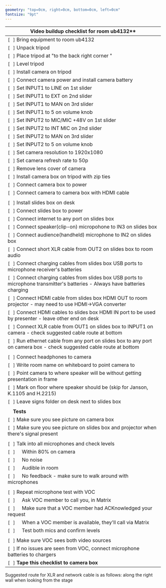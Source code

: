 ```yaml
---
geometry: "top=0cm, right=0cm, bottom=0cm, left=0cm"
fontsize: "9pt"
---
```

| Video buildup checklist for room ub4132** |
| --- |
|`[ ]` Bring equipment to room ub4132|
|`[ ]` Unpack tripod|
|`[ ]` Place tripod at "to the back right corner "|
|`[ ]` Level tripod|
|`[ ]` Install camera on tripod|
|`[ ]` Connect camera power and install camera battery
|`[ ]` Set INPUT1 to LINE on 1st slider
|`[ ]` Set INPUT1 to EXT on 2nd slider
|`[ ]` Set INPUT1 to MAN on 3rd slider
|`[ ]` Set INPUT1 to 5 on volume knob
|`[ ]` Set INPUT2 to MIC/MIC +48V on 1st slider
|`[ ]` Set INPUT2 to INT MIC on 2nd slider
|`[ ]` Set INPUT2 to MAN on 3rd slider
|`[ ]` Set INPUT2 to 5 on volume knob
|`[ ]` Set camera resolution to 1920x1080|
|`[ ]` Set camera refresh rate to 50p
|`[ ]` Remove lens cover of camera
|`[ ]` Install camera box on tripod with zip ties|
|`[ ]` Connect camera box to power
|`[ ]` Connect camera to camera box with HDMI cable
| |
|`[ ]` Install slides box on desk
|`[ ]` Connect slides box to power
|`[ ]` Connect internet to any port on slides box
|`[ ]` Connect speaker(clip-on) micropohone to IN3 on slides box
|`[ ]` Connect audience(handheld) microphone to IN2 on slides box
|`[ ]` Connect short XLR cable from OUT2 on slides box to room audio
|`[ ]` Connect charging cables from slides box USB ports to microphone receiver's batteries
|`[ ]` Connect charging cables from slides box USB ports to microphone transmitter's batteries - Always have batteries charging
|`[ ]` Connect HDMI cable from slides box HDMI OUT to room projector - may need to use HDMI->VGA converter
|`[ ]` Connect HDMI cables to slides box HDMI IN port to be used by presenter - leave other end on desk
|`[ ]` Connect XLR cable from OUT1 on slides box to INPUT1 on camera - check suggested cable route at bottom
|`[ ]` Run ethernet cable from any port on slides box to any port on camera box - check suggested cable route at bottom
| |
|`[ ]` Connect headphones to camera|
|`[ ]` Write room name on whiteboard to point camera to|
|`[ ]` Point camera to where speaker will be without getting presentation in frame|
|`[ ]` Mark on floor where speaker should be (skip for Janson, K.1105 and H.2215)|
|`[ ]` Leave signs folder on desk next to slides box
| |~~~~
|&nbsp;&nbsp;&nbsp;&nbsp;**Tests**|
|`[ ]` Make sure you see picture on camera box|
|`[ ]` Make sure you see picture on slides box and projector when there's signal present|
| |
|`[ ]` Talk into all microphones and check levels|
|`[ ]` &nbsp;&nbsp;&nbsp;&nbsp;Within 80% on camera|
|`[ ]` &nbsp;&nbsp;&nbsp;&nbsp;No noise|
|`[ ]` &nbsp;&nbsp;&nbsp;&nbsp;Audible in room|
|`[ ]` &nbsp;&nbsp;&nbsp;&nbsp;No feedback - make sure to walk around with microphones|
||
|`[ ]` Repeat microphone test with VOC|
|`[ ]` &nbsp;&nbsp;&nbsp;&nbsp;Ask VOC member to call you, in Matrix |
|`[ ]` &nbsp;&nbsp;&nbsp;&nbsp;Make sure that a VOC member had ACKnowledged your request|
|`[ ]` &nbsp;&nbsp;&nbsp;&nbsp;When a VOC member is available, they'll call via Matrix|
|`[ ]` &nbsp;&nbsp;&nbsp;&nbsp;Test both mics and confirm levels |
||
|`[ ]` Make sure VOC sees both video sources|
|`[ ]` If no issues are seen from VOC, connect microphone batteries to chargers|
|`[ ]` **Tape this checklist to camera box**|

Suggested route for XLR and network cable is as follows: along the right wall when looking from the stage
